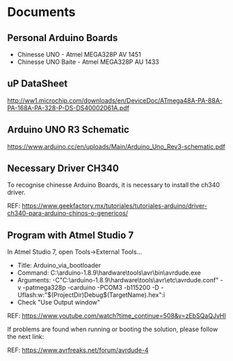 # Documents

## Personal Arduino Boards

- Chinesse UNO       - Atmel MEGA328P AV 1451
- Chinesse UNO Baite - Atmel MEGA328P AU 1433

## uP DataSheet

http://ww1.microchip.com/downloads/en/DeviceDoc/ATmega48A-PA-88A-PA-168A-PA-328-P-DS-DS40002061A.pdf

## Arduino UNO R3 Schematic

https://www.arduino.cc/en/uploads/Main/Arduino_Uno_Rev3-schematic.pdf

## Necessary Driver CH340

To recognise chinesse Arduino Boards, it is necessary to install the ch340 driver.

REF: https://www.geekfactory.mx/tutoriales/tutoriales-arduino/driver-ch340-para-arduino-chinos-o-genericos/

## Program with Atmel Studio 7

In Atmel Studio 7, open Tools->External Tools...
- Title: Arduino_via_bootloader
- Command: C:\arduino-1.8.9\hardware\tools\avr\bin\avrdude.exe
- Arguments: -C"C:\arduino-1.8.9\hardware\tools\avr\etc\avrdude.conf" -v -patmega328p -carduino -PCOM3 -b115200 -D -Uflash:w:"$(ProjectDir)Debug\$(TargetName).hex":i
- Check "Use Output window"

REF: https://www.youtube.com/watch?time_continue=508&v=zEbSQaQJvHI

If problems are found when running or booting the solution, please follow the next link:

REF: https://www.avrfreaks.net/forum/avrdude-4


